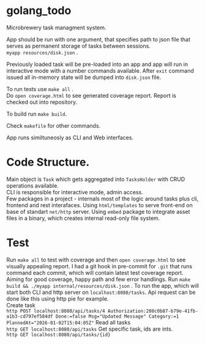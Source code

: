 # golang_todo

Microbrewery task managment system.

App should be run with one argument, that specifies path to json file that serves as permanent storage of tasks between sessions.  
`myapp resources/disk.json` . 

Previously loaded task will be pre-loaded into an app and app will run in interactive mode with a number commands available. After `exit` command issued all in-memory state will be dumped into `disk.json` file.

To run tests use `make all` .  
Do `open coverage.html` to see generated coverage report. Report is checked out into repository. 

To build run `make build`.

Check `makefile` for other commands.

App runs similtuneosly as CLI and Web interfaces.


# Code Structure.

Main object is `Task` which gets aggregated into `TasksHolder` with CRUD operations available.  
CLI is responsible for interactive mode, admin access.  
Few packages in a project - internals most of the logic around tasks plus cli, frontend and rest interafaces.
Using `html/templates` to serve front-end on base of standart `net/http` server.
Using `embed` package to integrate asset files in a binary, which creates internal read-only file system.

# Test
Run `make all` to test with coverage and then `open coverage.html` to see visually appealing report.
I had a git hook in pre-commit for `.git` that runs command each commit, which will contain latest test coverage report.
Aiming for good coverage, happy path and few error handlings.
Run 
`make build && ./myapp internal/resources/disk.json` . 
To run the app, which will start both CLI and http server on `localhost:8080/tasks`.
Api request can be done like this using http pie for example.   
Create task   
`http POST localhost:8080/api/tasks/4 Authorization:208c0b87-b79e-41fb-a1b3-cd797ef584df Done:=false Msg="Updated Message" Category:=1 PlannedAt="2026-01-02T15:04:05Z"`
Read all tasks  
`http GET localhost:8080/api/tasks`
Get specific task, ids are ints.  
`http GET localhost:8080/api/tasks/{id}`
